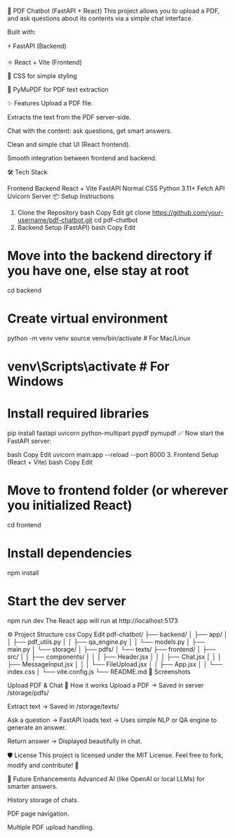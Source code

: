 📄 PDF Chatbot (FastAPI + React)
This project allows you to upload a PDF, and ask questions about its contents via a simple chat interface.

Built with:

⚡ FastAPI (Backend)

⚛️ React + Vite (Frontend)

🎨 CSS for simple styling

📄 PyMuPDF for PDF text extraction

✨ Features
Upload a PDF file.

Extracts the text from the PDF server-side.

Chat with the content: ask questions, get smart answers.

Clean and simple chat UI (React frontend).

Smooth integration between frontend and backend.

🛠️ Tech Stack

Frontend	Backend
React + Vite	FastAPI
Normal CSS	Python 3.11+
Fetch API	Uvicorn Server
📦 Setup Instructions
1. Clone the Repository
bash
Copy
Edit
git clone https://github.com/your-username/pdf-chatbot.git
cd pdf-chatbot
2. Backend Setup (FastAPI)
bash
Copy
Edit
# Move into the backend directory if you have one, else stay at root
cd backend

# Create virtual environment
python -m venv venv
source venv/bin/activate    # For Mac/Linux
# venv\Scripts\activate     # For Windows

# Install required libraries
pip install fastapi uvicorn python-multipart pypdf pymupdf
✅ Now start the FastAPI server:

bash
Copy
Edit
uvicorn main:app --reload --port 8000
3. Frontend Setup (React + Vite)
bash
Copy
Edit
# Move to frontend folder (or wherever you initialized React)
cd frontend

# Install dependencies
npm install

# Start the dev server
npm run dev
The React app will run at http://localhost:5173

⚙️ Project Structure
css
Copy
Edit
pdf-chatbot/
├── backend/
│   ├── app/
│   │   ├── pdf_utils.py
│   │   ├── qa_engine.py
│   │   └── models.py
│   ├── main.py
│   └── storage/
│       ├── pdfs/
│       └── texts/
├── frontend/
│   ├── src/
│   │   ├── components/
│   │   │   ├── Header.jsx
│   │   │   ├── Chat.jsx
│   │   │   ├── MessageInput.jsx
│   │   │   └── FileUpload.jsx
│   │   ├── App.jsx
│   │   └── index.css
│   └── vite.config.js
└── README.md
📸 Screenshots

Upload PDF & Chat
🧠 How it works
Upload a PDF → Saved in server /storage/pdfs/

Extract text → Saved in /storage/texts/

Ask a question → FastAPI loads text → Uses simple NLP or QA engine to generate an answer.

Return answer → Displayed beautifully in chat.

🛡️ License
This project is licensed under the MIT License.
Feel free to fork, modify and contribute! 🤝

🚀 Future Enhancements
Advanced AI (like OpenAI or local LLMs) for smarter answers.

History storage of chats.

PDF page navigation.

Multiple PDF upload handling.
